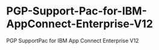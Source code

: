 # PGP-Support-Pac-for-IBM-AppConnect-Enterprise-V12
PGP SupportPac for IBM App Connect Enterprise V12

